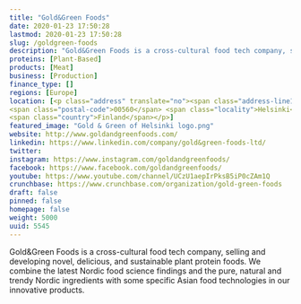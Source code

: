 ```yaml
---
title: "Gold&Green Foods"
date: 2020-01-23 17:50:28
lastmod: 2020-01-23 17:50:28
slug: /goldgreen-foods
description: "Gold&Green Foods is a cross-cultural food tech company, selling and developing novel, delicious, and sustainable plant protein foods. We combine the latest Nordic food science findings and the pure, natural and trendy Nordic ingredients with some specific Asian food technologies in our innovative products."
proteins: [Plant-Based]
products: [Meat]
business: [Production]
finance_type: []
regions: [Europe]
location: [<p class="address" translate="no"><span class="address-line1">Hämeentie</span><br>
<span class="postal-code">00560</span> <span class="locality">Helsinki</span><br>
<span class="country">Finland</span></p>]
featured_image: "Gold & Green of Helsinki logo.png"
website: http://www.goldandgreenfoods.com/
linkedin: https://www.linkedin.com/company/gold&green-foods-ltd/
twitter: 
instagram: https://www.instagram.com/goldandgreenfoods/
facebook: https://www.facebook.com/goldandgreenfoods/
youtube: https://www.youtube.com/channel/UCzU1aepIrPksB5iP0cZAm1Q
crunchbase: https://www.crunchbase.com/organization/gold-green-foods
draft: false
pinned: false
homepage: false
weight: 5000
uuid: 5545
---
```

Gold&Green Foods is a cross-cultural food tech company, selling and developing novel, delicious, and sustainable plant protein foods. We combine the latest Nordic food science findings and the pure, natural and trendy Nordic ingredients with some specific Asian food technologies in our innovative products.
